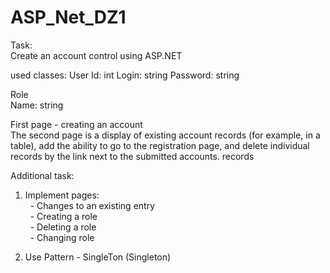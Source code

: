 # ASP_Net_DZ1

Task:<br/>
Create an account control using ASP.NET

used classes:
User
Id: int
Login: string
Password: string

Role<br/>
Name: string

First page - creating an account<br/>
The second page is a display of existing account records (for example, in a table), add the ability to go to the registration page, and delete individual records by the link next to the submitted accounts. records

Additional task:
1. Implement pages:<br/>
  - Changes to an existing entry<br/>
  - Creating a role<br/>
  - Deleting a role<br/>
  - Changing role<br/>

2. Use Pattern - SingleTon (Singleton)
